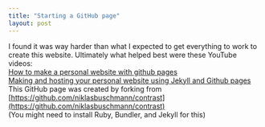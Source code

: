 ```yaml
---
title: "Starting a GitHub page"
layout: post
---
```


I found it was way harder than what I expected to get everything to work to create this website. Ultimately what helped best were these YouTube videos: \
[How to make a personal website with github pages](https://www.youtube.com/watch?v=qZsgPgGdOzQ&t=1145s) \
[Making and hosting your personal website using Jekyll and Github pages](https://www.youtube.com/watch?v=8NkxcaxRacA) \
This GitHub page was created by forking from [https://github.com/niklasbuschmann/contrast](https://github.com/niklasbuschmann/contrast) \
(You might need to install Ruby, Bundler, and Jekyll for this) 